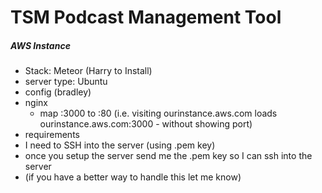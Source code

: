 # TSM Podcast Management Tool 

##### AWS Instance
- Stack: Meteor (Harry to Install)
- server type: Ubuntu
- config (bradley)
 - nginx
   - map :3000 to :80 (i.e. visiting ourinstance.aws.com loads ourinstance.aws.com:3000 - without showing port)
- requirements
 - I need to SSH into the server (using .pem key)
  - once you setup the server send me the .pem key so I can ssh into the server
  - (if you have a better way to handle this let me know)

